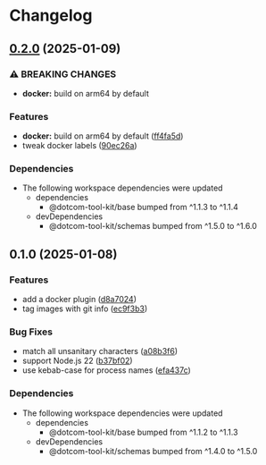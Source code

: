 # Changelog

## [0.2.0](https://github.com/Financial-Times/dotcom-tool-kit/compare/docker-v0.1.0...docker-v0.2.0) (2025-01-09)


### ⚠ BREAKING CHANGES

* **docker:** build on arm64 by default

### Features

* **docker:** build on arm64 by default ([ff4fa5d](https://github.com/Financial-Times/dotcom-tool-kit/commit/ff4fa5defbd3e726de44275d2dbf82bf006f27f4))
* tweak docker labels ([90ec26a](https://github.com/Financial-Times/dotcom-tool-kit/commit/90ec26aeb37a1607eaf576cda92e08623f15e94d))


### Dependencies

* The following workspace dependencies were updated
  * dependencies
    * @dotcom-tool-kit/base bumped from ^1.1.3 to ^1.1.4
  * devDependencies
    * @dotcom-tool-kit/schemas bumped from ^1.5.0 to ^1.6.0

## 0.1.0 (2025-01-08)


### Features

* add a docker plugin ([d8a7024](https://github.com/Financial-Times/dotcom-tool-kit/commit/d8a7024da1e688116ead8995349342e51d450e9f))
* tag images with git info ([ec9f3b3](https://github.com/Financial-Times/dotcom-tool-kit/commit/ec9f3b36c57289514ec5dca97a34f2dcaf75241e))


### Bug Fixes

* match all unsanitary characters ([a08b3f6](https://github.com/Financial-Times/dotcom-tool-kit/commit/a08b3f6189df213f5525b1892c567f8e91aaf142))
* support Node.js 22 ([b37bf02](https://github.com/Financial-Times/dotcom-tool-kit/commit/b37bf02904340ed7b4a41fabd2b0cd37ba52ac08))
* use kebab-case for process names ([efa437c](https://github.com/Financial-Times/dotcom-tool-kit/commit/efa437caf7ba13ebec93aff87ef97f5e83e7553f))


### Dependencies

* The following workspace dependencies were updated
  * dependencies
    * @dotcom-tool-kit/base bumped from ^1.1.2 to ^1.1.3
  * devDependencies
    * @dotcom-tool-kit/schemas bumped from ^1.4.0 to ^1.5.0
